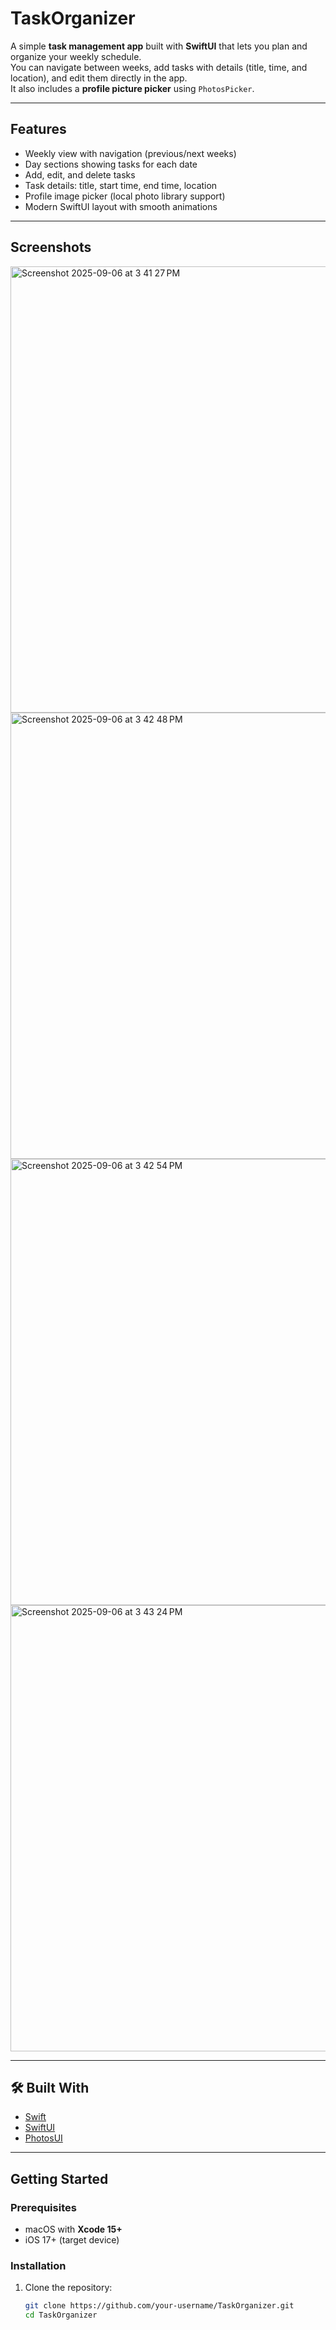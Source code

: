 # TaskOrganizer

A simple **task management app** built with **SwiftUI** that lets you plan and organize your weekly schedule.  
You can navigate between weeks, add tasks with details (title, time, and location), and edit them directly in the app.  
It also includes a **profile picture picker** using `PhotosPicker`.

---

##  Features

-  Weekly view with navigation (previous/next weeks)  
-  Day sections showing tasks for each date  
-  Add, edit, and delete tasks  
-  Task details: title, start time, end time, location  
-  Profile image picker (local photo library support)  
-  Modern SwiftUI layout with smooth animations  

---

##  Screenshots
<img width="646" height="714" alt="Screenshot 2025-09-06 at 3 41 27 PM" src="https://github.com/user-attachments/assets/9197ecad-1420-4bc4-ad79-9f053e23e45e" />
<img width="646" height="714" alt="Screenshot 2025-09-06 at 3 42 48 PM" src="https://github.com/user-attachments/assets/e6f2fcd4-93c2-4afc-a604-502aa862141f" />
<img width="646" height="714" alt="Screenshot 2025-09-06 at 3 42 54 PM" src="https://github.com/user-attachments/assets/9a63e97c-97da-44a2-8350-7a148a97d4e3" />
<img width="646" height="714" alt="Screenshot 2025-09-06 at 3 43 24 PM" src="https://github.com/user-attachments/assets/9d985898-07bb-4a74-9175-33ef7fae3500" />



---

## 🛠 Built With

- [Swift](https://developer.apple.com/swift/)  
- [SwiftUI](https://developer.apple.com/xcode/swiftui/)  
- [PhotosUI](https://developer.apple.com/documentation/photosui)  

---

## Getting Started

### Prerequisites
- macOS with **Xcode 15+**  
- iOS 17+ (target device)  

### Installation
1. Clone the repository:
   ```bash
   git clone https://github.com/your-username/TaskOrganizer.git
   cd TaskOrganizer
